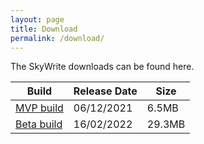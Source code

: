 ```yaml
---
layout: page
title: Download
permalink: /download/
---
```


  The SkyWrite downloads can be found here.

Build  | Release Date | Size
------ | ------------ | ----
[MVP build](https://drive.google.com/file/d/1Z8QJEydgr-az0m4zaE3QkCARBfDqZdD2/view?usp=sharing)  | 06/12/2021 | 6.5MB
[Beta build](https://drive.google.com/file/d/1In_Pa6dVu8n5q6JVy5weEFBjOEDj5iY5/view?usp=sharing)  | 16/02/2022 | 29.3MB
